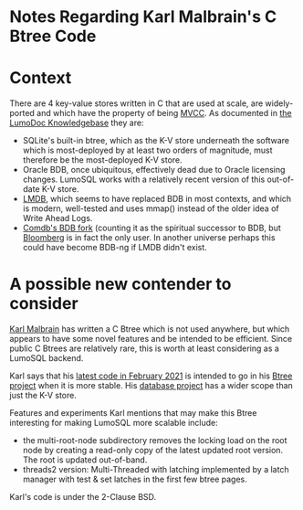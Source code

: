 <!-- Copyright 2021 The LumoSQL Authors, see LICENSES/MIT -->

<!-- SPDX-License-Identifier: MIT -->
<!-- SPDX-FileCopyrightText: 2021 The LumoSQL Authors -->
<!-- SPDX-ArtifactOfProjectName: LumoSQL -->
<!-- SPDX-FileType: Documentation -->
<!-- SPDX-FileComment: Original by Dan Shearer, February 2021 -->

Notes Regarding Karl Malbrain's C Btree Code
=============================================

# Context

There are 4 key-value stores written in C that are used
at scale, are widely-ported and which have the property of being
[MVCC](https://en.wikipedia.org/wiki/Multiversion_concurrency_control). As documented in
[the LumoDoc Knowledgebase](https://lumosql.org/src/lumodoc/doc/trunk/doc/lumo-relevant-knowledgebase.md)
they are:

* SQLite's built-in btree, which as the K-V store underneath the software which is most-deployed by at least two orders of magnitude, must therefore be the most-deployed K-V store.
* Oracle BDB, once ubiquitous, effectively dead due to Oracle licensing changes. LumoSQL works with a relatively recent version of this out-of-date K-V store.
* [LMDB](http://www.lmdb.tech/doc/), which seems to have replaced BDB in most contexts, and which is modern, well-tested and uses mmap() instead of the older idea of Write Ahead Logs.
* [Comdb's BDB fork](https://github.com/bloomberg/comdb2) (counting it as the spiritual successor to BDB, but [Bloomberg](https://bloomberg.com) is in fact the only user. In another universe perhaps this could have become BDB-ng if LMDB didn't exist.

# A possible new contender to consider

[Karl Malbrain](mailto://malbrain@berkeley.edu) has written a C Btree which is
not used anywhere, but which appears to have some novel features and be
intended to be efficient.  Since public C Btrees are relatively rare, this is
worth at least considering as a LumoSQL backend.

Karl says that his [latest code in February 2021](https://github.com/malbrain/database/tree/master/alpha) 
is intended to go in his [Btree project](https://github.com/malbrain/Btree-source-code) when it is more stable.
His [database project]() has a wider scope than just the K-V store.

Features and experiments Karl mentions that may make this Btree interesting for making LumoSQL more scalable include:

* the multi-root-node subdirectory removes the locking load on the root node by creating a read-only copy of the latest updated root version. The root is updated out-of-band.
* threads2 version: Multi-Threaded with latching implemented by a latch manager with test & set latches in the first few btree pages.

Karl's code is under the 2-Clause BSD.
